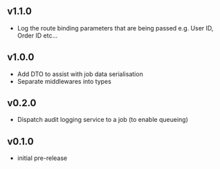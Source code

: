 ## v1.1.0

+ Log the route binding parameters that are being passed e.g. User ID, Order ID etc...

## v1.0.0

+ Add DTO to assist with job data serialisation
+ Separate middlewares into types

## v0.2.0

+ Dispatch audit logging service to a job (to enable queueing)

## v0.1.0

+ initial pre-release